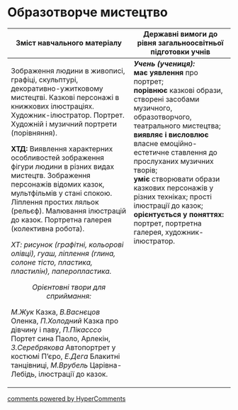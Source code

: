 <div id="hypercomments_widget" class="js-hypercomments-widget invisible"></div>

Образотворче мистецтво
=============================================

<table>
  <tr>
    <td width="55%" align="center"><b>Зміст навчального матеріалу</b></td>
    <td width="45%" align="center"><b>Державні вимоги до рівня загальноосвітньої підготовки учнів</b></td>
  </tr>
<tbody>
  <tr>
    <td width="55%" style="vertical-align:top !important;">
<p>Зображення людини в живописі, графіці, скульптурі, декоративно-ужитковому мистецтві. Казкові персонажі в книжкових ілюстраціях. Художник-ілюстратор. Портрет. Художній і музичний портрети (порівняння).</p>     
<p><b>ХТД:</b> Виявлення характерних особливостей зображення фігури людини в різних видах мистецтв. Зображення персонажів відомих казок, мультфільмів у стані спокою. Ліплення простих ляльок (рельєф). Малювання ілюстрацій до казок. Портретна галерея (колективна робота).</p>
<p><i>ХТ: рисунок (графітні, кольорові олівці), гуаш, ліплення (глина, солоне тісто, пластика, пластилін), паперопластика.</i></p>
<center><i>Орієнтовні твори для сприймання:</i></center>
<p><i>М.Жук</i> Казка, <i>В.Васнєцов</i> Оленка, <i>П.Холодний</i> Казка про дівчину і паву, <i>П.Пікасссо</i> Портет сина Паоло, Арлекін, <i>З.Серебрякова</i> Автопортрет у костюмі П’єро, <i>Е.Дега</i> Блакитні танцівниці, <i>М.Врубель</i> Царівна-Лебідь, ілюстрації до казок.</p>
	</td>
<td width="45%" style="vertical-align:top !important;"><b><i>Учень (учениця):</i></b><br>
<b>має уявлення</b> про портрет;<br>
<b>порівнює</b> казкові образи, створені засобами музичного, образотворчого, театрального  мистецтва;<br>
<b>виявляє і висловлює</b> власне емоційно-естетичне ставлення до прослуханих музичних творів;<br>
<b>уміє</b> створювати образи казкових персонажів у різних техніках;   прості ілюстрації до казок;<br>
<b>орієнтується у поняттях:</b> портрет, портретна галерея, художник-ілюстратор.<br>
</td>
	</tr>
</tbody>
</table>

<div class="js-hypercomments-container">
<a href="http://hypercomments.com" class="hc-link" title="comments widget">comments powered by HyperComments</a>
</div>